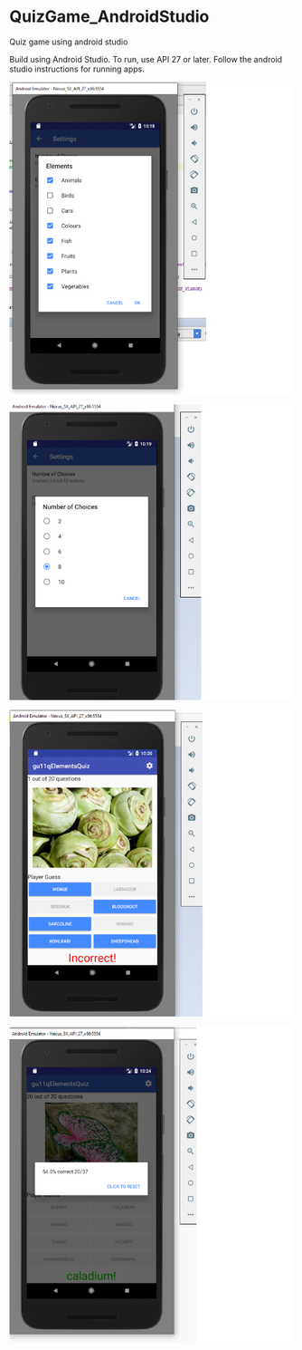 # QuizGame_AndroidStudio
Quiz game using android studio

Build using Android Studio. To run, use API 27 or later. Follow the android studio instructions for running apps.


![](/MobileScreen1.png?raw=true "Menu Select")

![](/MobileScreen2.png?raw=true "Other Option")

![](/MobileScreen3.png?raw=true "Question")

![](/MobileScreen4.png?raw=true "End State")
